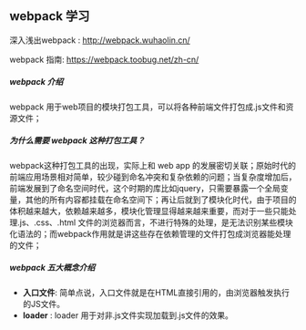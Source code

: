 ## webpack 学习

深入浅出webpack : http://webpack.wuhaolin.cn/

webpack 指南: https://webpack.toobug.net/zh-cn/

##### webpack 介绍 

webpack 用于web项目的模块打包工具，可以将各种前端文件打包成.js文件和资源文件；

##### 为什么需要 webpack 这种打包工具？

webpack这种打包工具的出现，实际上和 web app 的发展密切关联；原始时代的前端应用场景相对简单，较少碰到命名冲突和复杂依赖的问题；当复杂度增加后，前端发展到了命名空间时代，这个时期的库比如jquery，只需要暴露一个全局变量，其他的所有内容都挂载在命名空间下；再让后就到了模块化时代，由于项目的体积越来越大，依赖越来越多，模块化管理显得越来越来重要，而对于一些只能处理.js、.css、.html 文件的浏览器而言，不进行特殊的处理，是无法识别某些模块化语法的；而webpack作用就是讲这些存在依赖管理的文件打包成浏览器能处理的文件；

##### webpack 五大概念介绍
* **入口文件**: 简单点说，入口文件就是在HTML直接引用的，由浏览器触发执行的JS文件。
* **loader** : loader 用于对非.js文件实现加载到.js文件的效果。


